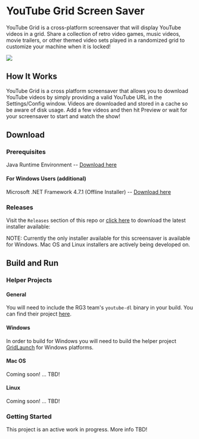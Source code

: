 # YouTube Grid Screen Saver

YouTube Grid is a cross-platform screensaver that will display YouTube videos in a grid. Share a collection of retro video games, music videos, movie trailers, or other themed video sets played in a randomized grid to customize your machine when it is locked!

![](https://i.imgur.com/xoOYBcg.gif)

## How It Works

YouTube Grid is a cross platform screensaver that allows you to download YouTube videos by simply providing a valid YouTube URL in the Settings/Config window. Videos are downloaded and stored in a cache so be aware of disk usage. Add a few videos and then hit Preview or wait for your screensaver to start and watch the show!

## Download

### Prerequisites

Java Runtime Environment -- [Download here](http://www.oracle.com/technetwork/java/javase/downloads/jre10-downloads-4417026.html)

#### For Windows Users (additional)

Microsoft .NET Framework 4.7.1 (Offline Installer) -- [Download here](https://www.microsoft.com/en-us/download/details.aspx?id=56116)

### Releases

Visit the `Releases` section of this repo or [click here](https://github.com/dantheman213/youtubegrid-screensaver/releases) to download the latest installer available:

NOTE: Currently the only installer available for this screensaver is available for Windows. Mac OS and Linux installers are actively being developed on.

## Build and Run

### Helper Projects

#### General

You will need to include the RG3 team's `youtube-dl` binary in your build. You can find their project [here](https://github.com/rg3/youtube-dl).

#### Windows

In order to build for Windows you will need to build the helper project [GridLaunch](https://github.com/dantheman213/GridLaunch) for Windows platforms.

#### Mac OS

Coming soon! ... TBD!

#### Linux

Coming soon! ... TBD!

### Getting Started

This project is an active work in progress. More info TBD!

